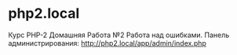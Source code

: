 # php2.local
Курс PHP-2 Домашняя Работа №2
Работа над ошибками.
Панель администрирования: http://php2.local/app/admin/index.php
